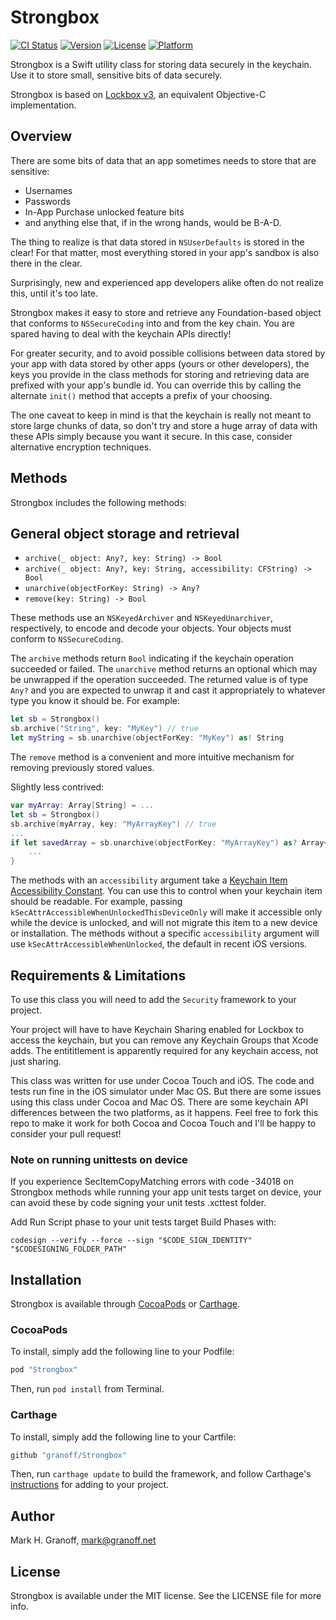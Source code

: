 # Strongbox

[![CI Status](http://img.shields.io/travis/granoff/Strongbox.svg?style=flat)](https://travis-ci.org/granoff/Strongbox)
[![Version](https://img.shields.io/cocoapods/v/Strongbox.svg?style=flat)](http://cocoapods.org/pods/Strongbox)
[![License](https://img.shields.io/cocoapods/l/Strongbox.svg?style=flat)](http://cocoapods.org/pods/Strongbox)
[![Platform](https://img.shields.io/cocoapods/p/Strongbox.svg?style=flat)](http://cocoapods.org/pods/Strongbox)

Strongbox is a Swift utility class for storing data securely in the keychain. Use it to store small, sensitive bits of data securely.

Strongbox is based on [Lockbox v3](http://cocoapods.org/pods/Lockbox), an equivalent Objective-C implementation.

## Overview

There are some bits of data that an app sometimes needs to store that are sensitive:

+ Usernames
+ Passwords
+ In-App Purchase unlocked feature bits
+ and anything else that, if in the wrong hands, would be B-A-D.

The thing to realize is that data stored in `NSUserDefaults` is stored in the clear! For that matter, most everything stored in your app's sandbox is also there in the clear.

Surprisingly, new and experienced app developers alike often do not realize this, until it's too late.

Strongbox makes it easy to store and retrieve any Foundation-based object that conforms to `NSSecureCoding` into and from the key chain. You are spared having to deal with the keychain APIs directly!

For greater security, and to avoid possible collisions between data stored by your app with data stored by other apps (yours or other developers), the keys you provide in the class methods for storing and retrieving data are prefixed with your app's bundle id. You can override this by calling the alternate `init()` method that accepts a prefix of your choosing.

The one caveat to keep in mind is that the keychain is really not meant to store large chunks of data, so don't try and store a huge array of data with these APIs simply because you want it secure. In this case, consider alternative encryption techniques.

## Methods

Strongbox includes the following methods:

## General object storage and retrieval

+ `archive(_ object: Any?, key: String) -> Bool`
+ `archive(_ object: Any?, key: String, accessibility: CFString) -> Bool`
+ `unarchive(objectForKey: String) -> Any?`
+ `remove(key: String) -> Bool`

These methods use an `NSKeyedArchiver` and `NSKeyedUnarchiver`, respectively, to encode and decode your objects. Your objects must conform to `NSSecureCoding`.

The `archive` methods return `Bool` indicating if the keychain operation succeeded or failed. The `unarchive` method returns an optional which may be unwrapped if the operation succeeded. The returned value is of type `Any?` and you are expected to unwrap it and cast it appropriately to whatever type you know it should be. For example:

```swift
let sb = Strongbox()
sb.archive("String", key: "MyKey") // true
let myString = sb.unarchive(objectForKey: "MyKey") as! String
```

The `remove` method is a convenient and more intuitive mechanism for removing previously stored values.

Slightly less contrived:


```swift
var myArray: Array[String] = ...
let sb = Strongbox()
sb.archive(myArray, key: "MyArrayKey") // true
...
if let savedArray = sb.unarchive(objectForKey: "MyArrayKey") as? Array<String> {
    ...
}

```


The methods with an `accessibility` argument take a [Keychain Item Accessibility
Constant](https://developer.apple.com/reference/security/1658642-keychain_services/1663541-keychain_item_accessibility_cons). You can use this to control when your keychain item should be readable. For
example, passing `kSecAttrAccessibleWhenUnlockedThisDeviceOnly` will make
it accessible only while the device is unlocked, and will not migrate this
item to a new device or installation. The methods without a specific
`accessibility` argument will use `kSecAttrAccessibleWhenUnlocked`, the default in recent iOS versions.

## Requirements & Limitations

To use this class you will need to add the `Security` framework to your project.

Your project will have to have Keychain Sharing enabled for Lockbox to access the keychain, but you can remove any Keychain Groups that Xcode adds. The entititlement is apparently required for any keychain access, not just sharing.

This class was written for use under Cocoa Touch and iOS. The code and tests run fine in the iOS simulator under Mac OS. But there are some issues using this class under Cocoa and Mac OS. There are some keychain API differences between the two platforms, as it happens. Feel free to fork this repo to make it work for both Cocoa and Cocoa Touch and I'll be happy to consider your pull request!

### Note on running unittests on device
If you experience SecItemCopyMatching errors with code -34018 on Strongbox methods while running your app unit tests target on device, your can avoid these by code signing your unit tests .xcttest folder. 

Add Run Script phase to your unit tests target Build Phases with:

`codesign --verify --force --sign "$CODE_SIGN_IDENTITY" "$CODESIGNING_FOLDER_PATH"`


## Installation

Strongbox is available through [CocoaPods](http://cocoapods.org) or [Carthage](https://github.com/Carthage/Carthage).

### CocoaPods
To install, simply add the following line to your Podfile:

```ruby
pod "Strongbox"
```

Then, run `pod install` from Terminal.

### Carthage
To install, simply add the following line to your Cartfile:

```ruby
github "granoff/Strongbox"
```

Then, run `carthage update` to build the framework, and follow Carthage's [instructions](https://github.com/Carthage/Carthage#getting-started) for adding to your project.

## Author

Mark H. Granoff, mark@granoff.net

## License

Strongbox is available under the MIT license. See the LICENSE file for more info.
